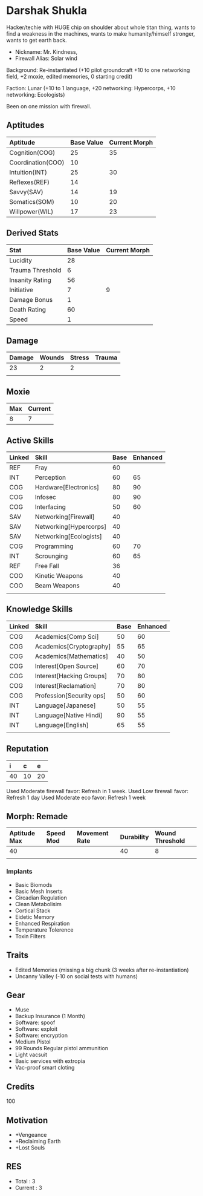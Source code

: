 # Darshak Shukla

Hacker/techie with HUGE chip on shoulder about whole titan thing, wants to find a weakness in the machines, wants to make humanity/himself stronger, wants to get earth back.

* Nickname: Mr. Kindness, 
* Firewall Alias: Solar wind

Background: Re-instantiated (+10 pilot groundcraft +10 to one networking field, +2 moxie, edited memories, 0 starting credit)

Faction: Lunar (+10 to 1 language, +20 networking: Hypercorps, +10 networking: Ecologists)

Been on one mission with firewall.

## Aptitudes

| Aptitude          | Base Value | Current Morph |
| :---------------- | :--------- | :------------ |
| Cognition(COG)    | 25         | 35            |
| Coordination(COO) | 10         |               |
| Intuition(INT)    | 25         | 30            |
| Reflexes(REF)     | 14         |               |
| Savvy(SAV)        | 14         | 19            |
| Somatics(SOM)     | 10         | 20            |
| Willpower(WIL)    | 17         | 23            |

## Derived Stats

| Stat              | Base Value | Current Morph |
| :---------------- | :--------- | :------------ |
| Lucidity          | 28         |               |
| Trauma Threshold  | 6          |               |
| Insanity Rating   | 56         |               |
| Initiative        | 7          | 9             |
| Damage Bonus      | 1          |               |
| Death Rating      | 60         |               |
| Speed             | 1          |               |

## Damage

| Damage | Wounds | Stress | Trauma |
| :----- | :----- | :----- | :----- |
| 23     | 2      | 2      |        |
|        |        |        |        |

## Moxie

| Max | Current |
| :-- | :------ |
| 8   | 7       |

## Active Skills

| Linked | Skill                            | Base | Enhanced                  |
| :----- | :------------------------------- | :--- | :------------------------ |
| REF    | Fray                             | 60   |                           |
| INT    | Perception                       | 60   | 65                        |
| COG    | Hardware\[Electronics\]          | 80   | 90                        |
| COG    | Infosec                          | 80   | 90                        |
| COG    | Interfacing                      | 50   | 60                        |
| SAV    | Networking\[Firewall\]           | 40   |                           |
| SAV    | Networking\[Hypercorps\]         | 40   |                           |
| SAV    | Networking\[Ecologists\]         | 40   |                           |
| COG    | Programming                      | 60   | 70                        |
| INT    | Scrounging                       | 60   | 65                        |
| REF    | Free Fall                        | 36   |                           |
| COO    | Kinetic Weapons                  | 40   |                           |
| COO    | Beam Weapons                     | 40   |                           |
|        |                                  |      |                           |

## Knowledge Skills

| Linked | Skill                            | Base | Enhanced                  |
| :----- | :------------------------------- | :--- | :------------------------ |
| COG    | Academics\[Comp Sci\]            | 50   | 60                        |
| COG    | Academics\[Cryptography\]        | 55   | 65                        |
| COG    | Academics\[Mathematics\]         | 40   | 50                        |
| COG    | Interest\[Open Source\]          | 60   | 70                        |
| COG    | Interest\[Hacking Groups\]       | 70   | 80                        |
| COG    | Interest\[Reclamation\]          | 70   | 80                        |
| COG    | Profession\[Security ops\]       | 50   | 60                        |
| INT    | Language\[Japanese\]             | 50   | 55                        |
| INT    | Language\[Native Hindi\]         | 90   | 55                        |
| INT    | Language\[English\]              | 65   | 55                        |
|        |                                  |      |                           |

## Reputation

| i   | c   |  e  |
| :-- | :-- | :-- |
| 40  | 10  | 20  |

Used Moderate firewall favor: Refresh in 1 week.
Used Low firewall favor: Refresh 1 day
Used Moderate eco favor: Refresh 1 week

## Morph: Remade

| Aptitude Max | Speed Mod | Movement Rate      | Durability | Wound Threshold | 
| :----------- | :-------- | :----------------- | :--------- | :-------------- | 
| 40           |           |                    | 40         | 8               | 
|              |           |                    |            |                 | 

### Implants

* Basic Biomods
* Basic Mesh Inserts
* Circadian Regulation
* Clean Metabolisim
* Cortical Stack
* Eidetic Memory
* Enhanced Respiration
* Temperature Tolerence
* Toxin Filters

## Traits

* Edited Memories (missing a big chunk (3 weeks after re-instantiation)
* Uncanny Valley (-10 on social tests with humans)

## Gear
* Muse
* Backup Insurance (1 Month)
* Software: spoof
* Software: exploit
* Software: encryption
* Medium Pistol
* 99 Rounds Regular pistol ammunition
* Light vacsuit
* Basic services with extropia
* Vac-proof smart cloting

## Credits

100

## Motivation

* +Vengeance
* +Reclaiming Earth
* +Lost Souls

## RES

* Total : 3
* Current : 3


